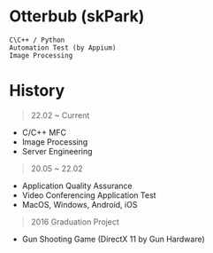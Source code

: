 # Otterbub (skPark)
```
C\C++ / Python
Automation Test (by Appium)
Image Processing
```

# History
> 22.02 ~ Current
- C/C++ MFC
- Image Processing
- Server Engineering

> 20.05 ~ 22.02
- Application Quality Assurance
- Video Conferencing Application Test
- MacOS, Windows, Android, iOS

> 2016 Graduation Project
- Gun Shooting Game (DirectX 11 by Gun Hardware)
